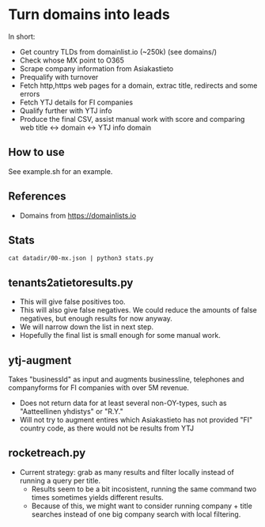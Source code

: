 # Turn domains into leads

In short:

* Get country TLDs from domainlist.io (~250k) (see domains/)
* Check whose MX point to O365
* Scrape company information from Asiakastieto
* Prequalify with turnover
* Fetch http,https web pages for a domain, extrac title, redirects and some errors
* Fetch YTJ details for FI companies
* Qualify further with YTJ info
* Produce the final CSV, assist manual work with score and comparing web title <-> domain <-> YTJ info domain

## How to use

See example.sh for an example.

## References

* Domains from <https://domainlists.io>

## Stats

```console
cat datadir/00-mx.json | python3 stats.py
```

## tenants2atietoresults.py

* This will give false positives too.
* This will also give false negatives. We could reduce the amounts of false negatives, but enough results for now anyway.
* We will narrow down the list in next step.
* Hopefully the final list is small enough for some manual work.

## ytj-augment

Takes "businessId" as input and augments businessline, telephones and companyforms for FI companies with over 5M revenue.

* Does not return data for at least several non-OY-types, such as "Aatteellinen yhdistys" or "R.Y."
* Will not try to augment entires which Asiakastieto has not provided "FI" country code, as there would not be results from YTJ

## rocketreach.py

* Current strategy: grab as many results and filter locally instead of running a query per title.
  * Results seem to be a bit incosistent, running the same command two times sometimes yields different results.
  * Because of this, we might want to consider running company + title searches instead of one big company search with local filtering.
